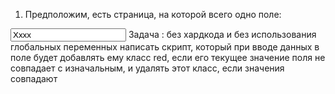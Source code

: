 1. Предположим, есть страница, на которой всего одно поле:
<style>.red {color: red;}</style>
<input type="text" name="name" id="name_input" value="Xxxx">
Задача : без хардкода и без использования глобальных переменных написать скрипт,
который при вводе данных в поле будет добавлять ему класс red, если его текущее
значение поля не совпадает с изначальным, и удалять этот класс, если значения
совпадают